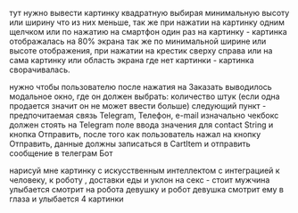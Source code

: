 тут нужно вывести картинку квадратную выбирая минимальную высоту или ширину что из них меньше, так же при нажатии на картинку одним щелчком или по нажатию на смартфон один раз на картинку - картинка отображалась на 80% экрана так же по минимальной ширине или высоте отображения, при нажатии на крестик сверху справа или на сама картинку или область экрана где нет картинки - картинка сворачивалась.

нужно чтобы пользователю после нажатия на Заказать выводилось модальное окно, где он должен выбрать:
количество штук (если одна продается значит он не может ввести больше)
следующий пункт - предпочитаемая связь
Telegram, Телефон, e-mail
изначально чекбокс должен стоять на Telegram
поле ввода значения для contact   String
и кнопка Отправить, после того как пользователь нажал на кнопку Отправить, данные должны записаться в CartItem и отправить сообщение в телеграм Бот


нарисуй мне картинку с искусственным интеллектом с  интеграцией к человеку, к роботу , доставки еды и уклон на секс - стоит мужчина улыбается смотрит на робота девушку и робот девушка смотрит ему в глаза и улыбается 4 картинки